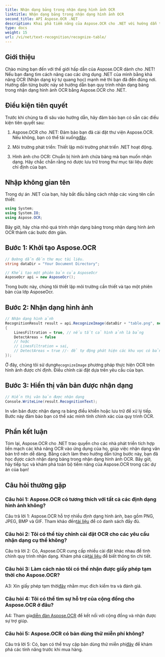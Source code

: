 ```yaml
---
title: Nhận dạng bảng trong nhận dạng hình ảnh OCR
linktitle: Nhận dạng bảng trong nhận dạng hình ảnh OCR
second_title: API Aspose.OCR .NET
description: Khai phá tiềm năng của Aspose.OCR cho .NET với hướng dẫn toàn diện của chúng tôi về nhận dạng bảng trong nhận dạng hình ảnh OCR.
type: docs
weight: 15
url: /vi/net/text-recognition/recognize-table/
---
```

## Giới thiệu

Chào mừng bạn đến với thế giới hấp dẫn của Aspose.OCR dành cho .NET! Nếu bạn đang tìm cách nâng cao các ứng dụng .NET của mình bằng khả năng OCR (Nhận dạng ký tự quang học) mạnh mẽ thì bạn đã đến đúng nơi. Hướng dẫn từng bước này sẽ hướng dẫn bạn quy trình nhận dạng bảng trong nhận dạng hình ảnh OCR bằng Aspose.OCR cho .NET.

## Điều kiện tiên quyết

Trước khi chúng ta đi sâu vào hướng dẫn, hãy đảm bảo bạn có sẵn các điều kiện tiên quyết sau:

1.  Aspose.OCR cho .NET: Đảm bảo bạn đã cài đặt thư viện Aspose.OCR. Nếu không, bạn có thể tải xuống[đây](https://releases.aspose.com/ocr/net/).

2. Môi trường phát triển: Thiết lập môi trường phát triển .NET hoạt động.

3. Hình ảnh cho OCR: Chuẩn bị hình ảnh chứa bảng mà bạn muốn nhận dạng. Hãy chắc chắn rằng nó được lưu trữ trong thư mục tài liệu được chỉ định của bạn.

## Nhập không gian tên

Trong dự án .NET của bạn, hãy bắt đầu bằng cách nhập các vùng tên cần thiết:

```csharp
using System;
using System.IO;
using Aspose.OCR;
```

Bây giờ, hãy chia nhỏ quá trình nhận dạng bảng trong nhận dạng hình ảnh OCR thành các bước đơn giản.

## Bước 1: Khởi tạo Aspose.OCR

```csharp
// Đường dẫn đến thư mục tài liệu.
string dataDir = "Your Document Directory";

// Khởi tạo một phiên bản của AsposeOcr
AsposeOcr api = new AsposeOcr();
```

Trong bước này, chúng tôi thiết lập môi trường cần thiết và tạo một phiên bản của lớp AsposeOcr.

## Bước 2: Nhận dạng hình ảnh

```csharp
// Nhận dạng hình ảnh
RecognitionResult result = api.RecognizeImage(dataDir + "table.png", new RecognitionSettings
{
    LinesFiltration = true, // nếu tất cả hình ảnh là bảng
    DetectAreas = false
    // hoặc
    // LinesFiltration = sai,
    // DetectAreas = true //- để tự động phát hiện các khu vực có bảng
});
```

 Ở đây, chúng tôi sử dụng`RecognizeImage` phương pháp thực hiện OCR trên hình ảnh được chỉ định. Điều chỉnh cài đặt dựa trên yêu cầu của bạn.

## Bước 3: Hiển thị văn bản được nhận dạng

```csharp
// Hiển thị văn bản được nhận dạng
Console.WriteLine(result.RecognitionText);
```

In văn bản được nhận dạng ra bảng điều khiển hoặc lưu trữ để xử lý tiếp. Bước này đảm bảo bạn có thể xác minh tính chính xác của quy trình OCR.

## Phần kết luận

Tóm lại, Aspose.OCR cho .NET trao quyền cho các nhà phát triển tích hợp liền mạch các khả năng OCR vào ứng dụng của họ, giúp việc nhận dạng văn bản trở nên dễ dàng. Bằng cách làm theo hướng dẫn từng bước này, bạn đã học được cách nhận dạng bảng trong nhận dạng hình ảnh OCR. Bây giờ, hãy tiếp tục và khám phá toàn bộ tiềm năng của Aspose.OCR trong các dự án của bạn!

## Câu hỏi thường gặp

### Câu hỏi 1: Aspose.OCR có tương thích với tất cả các định dạng hình ảnh không?

 Câu trả lời 1: Aspose.OCR hỗ trợ nhiều định dạng hình ảnh, bao gồm PNG, JPEG, BMP và GIF. Tham khảo đến[tài liệu](https://reference.aspose.com/ocr/net/) để có danh sách đầy đủ.

### Câu hỏi 2: Tôi có thể tùy chỉnh cài đặt OCR cho các yêu cầu nhận dạng cụ thể không?

 Câu trả lời 2: Có, Aspose.OCR cung cấp nhiều cài đặt khác nhau để tinh chỉnh quy trình nhận dạng. Khám phá cái[tài liệu](https://reference.aspose.com/ocr/net/) để biết thông tin chi tiết.

### Câu hỏi 3: Làm cách nào tôi có thể nhận được giấy phép tạm thời cho Aspose.OCR?

 A3: Xin giấy phép tạm thời[đây](https://purchase.aspose.com/temporary-license/) nhằm mục đích kiểm tra và đánh giá.

### Câu hỏi 4: Tôi có thể tìm sự hỗ trợ của cộng đồng cho Aspose.OCR ở đâu?

 A4: Tham gia[diễn đàn Aspose.OCR](https://forum.aspose.com/c/ocr/16) để kết nối với cộng đồng và nhận được sự trợ giúp.

### Câu hỏi 5: Aspose.OCR có bản dùng thử miễn phí không?

 Câu trả lời 5: Có, bạn có thể truy cập bản dùng thử miễn phí[đây](https://releases.aspose.com/) để khám phá các tính năng trước khi mua hàng.